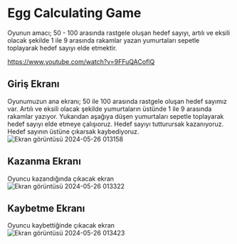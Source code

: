 # Egg Calculating Game
Oyunun amacı; 50 - 100 arasında rastgele oluşan hedef sayıyı, artılı ve eksili olacak şekilde 1 ile 9 arasında rakamlar yazan yumurtaları sepetle toplayarak hedef sayıyı elde etmektir.

https://www.youtube.com/watch?v=9FFuQACoflQ

## Giriş Ekranı
Oyunumuzun ana ekranı; 50 ile 100 arasında rastgele oluşan hedef sayımız var. Artılı ve eksili olacak şekilde yumurtaların üstünde 1 ile 9 arasında rakamlar yazıyor. Yukarıdan aşağıya düşen yumurtaları sepetle toplayarak hedef sayıyı elde etmeye çalışıoruz. Hedef sayıyı tutturursak kazanıyoruz. Hedef sayının üstüne çıkarsak kaybediyoruz.
<br>
![Ekran görüntüsü 2024-05-26 013158](https://github.com/turhanomer/egg-calculating-game/assets/119110719/796b1f47-d242-426e-b1eb-d0605b674e35)

## Kazanma Ekranı
Oyuncu kazandığında çıkacak ekran
<br>
![Ekran görüntüsü 2024-05-26 013322](https://github.com/turhanomer/egg-calculating-game/assets/119110719/f972cd9f-50d5-42f9-804b-bef2c43cec02)

## Kaybetme Ekranı
Oyuncu kaybettiğinde çıkacak ekran
<br>
![Ekran görüntüsü 2024-05-26 013423](https://github.com/turhanomer/egg-calculating-game/assets/119110719/e1a777df-3c2b-4eac-b5d7-db3688adaa0c)
